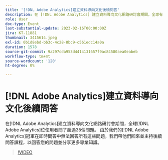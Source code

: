```yaml
---
title: '[!DNL Adobe Analytics]建立資料導向文化後續問答'
description: 在 [!DNL Adobe Analytics] 建立資料導向文化網路研討會期間，全球有 [!DNL Adobe Analytics] 位使用者問了超過35個問題。 由於我們的 [!DNL Adobe Analytics] 冠軍在即時問答中無法回答所有這些問題，我們帶他們回來並主持後續問答課程，以回答您的問題並分享更多專業知識。
role: User
doc-type: Event
last-substantial-update: 2023-02-16T00:00:00Z
jira: KT-11881
thumbnail: 3415614.jpeg
exl-id: 0b1d8ebd-bb3c-4c28-8bc9-c561edc14a0a
duration: 1578
source-git-commit: 9a297cda953d4414131657f9ac84580aea0eabeb
workflow-type: tm+mt
source-wordcount: '120'
ht-degree: 0%

---
```


# [!DNL Adobe Analytics]建立資料導向文化後續問答

在[!DNL Adobe Analytics]建立資料導向文化網路研討會期間，全球[!DNL Adobe Analytics]位使用者問了超過35個問題。 由於我們的[!DNL Adobe Analytics]冠軍在即時問答中無法回答所有這些問題，我們帶他們回來並主持後續問答課程，以回答您的問題並分享更多專業知識。

>[!VIDEO](https://video.tv.adobe.com/v/3415614/?quality=12&learn=on)
